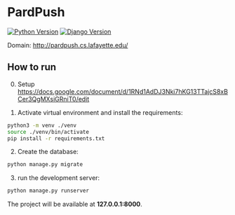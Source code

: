 # PardPush

[![Python Version](https://img.shields.io/badge/python-3.6-brightgreen.svg)](https://python.org)
[![Django Version](https://img.shields.io/badge/django-2.0-brightgreen.svg)](https://djangoproject.com)

Domain: http://pardpush.cs.lafayette.edu/

## How to run

0. Setup
https://docs.google.com/document/d/1RNd1AdDJ3Nki7hKG13TTajcS8xBCer3QgMXsiGRniT0/edit

1. Activate virtual environment and install the requirements:

```bash
python3 -m venv ./venv
source ./venv/bin/activate
pip install -r requirements.txt
```

2. Create the database:

```bash
python manage.py migrate
```

3. run the development server:

```bash
python manage.py runserver
```

The project will be available at **127.0.0.1:8000**.
